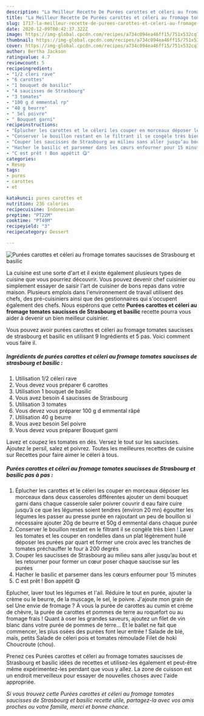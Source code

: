 ```yaml
---
description: "La Meilleur Recette De Purées carottes et céleri au fromage tomates saucisses de Strasbourg et basilic"
title: "La Meilleur Recette De Purées carottes et céleri au fromage tomates saucisses de Strasbourg et basilic"
slug: 1717-la-meilleur-recette-de-purees-carottes-et-celeri-au-fromage-tomates-saucisses-de-strasbourg-et-basilic
date: 2020-12-09T00:42:37.322Z
image: https://img-global.cpcdn.com/recipes/a734c094ea46ff15/751x532cq70/purees-carottes-et-celeri-au-fromage-tomates-saucisses-de-strasbourg-et-basilic-photo-principale-de-la-recette.jpg
thumbnail: https://img-global.cpcdn.com/recipes/a734c094ea46ff15/751x532cq70/purees-carottes-et-celeri-au-fromage-tomates-saucisses-de-strasbourg-et-basilic-photo-principale-de-la-recette.jpg
cover: https://img-global.cpcdn.com/recipes/a734c094ea46ff15/751x532cq70/purees-carottes-et-celeri-au-fromage-tomates-saucisses-de-strasbourg-et-basilic-photo-principale-de-la-recette.jpg
author: Bertha Jackson
ratingvalue: 4.7
reviewcount: 5
recipeingredient:
- "1/2 cleri rave"
- "6 carottes"
- "1 bouquet de basilic"
- "4 saucisses de Strasbourg"
- "3 tomates"
- "100 g d emmental rp"
- "40 g beurre"
- " Sel poivre"
- " Bouquet garni"
recipeinstructions:
- "Éplucher les carottes et le céleri les couper en morceaux déposer les morceaux dans deux casseroles différentes ajouter un demi bouquet garni dans chaque casserole saler poivrer couvrir d eau faire cuire jusqu’à ce que les légumes soient tendres (environ 20 mn) égoutter les légumes les passer au presse purée en rajoutant un peu de bouillon si nécessaire ajouter 20g de beurre et 50g d emmental dans chaque purée"
- "Conserver le bouillon restant en le filtrant il se congèle très bien ! Laver les tomates et les couper en rondelles dans un plat légèrement huilé déposer les purées par quart et former une croix avec les tranches de tomates préchauffer le four à 200 degrés"
- "Couper les saucisses de Strasbourg au milieu sans aller jusqu’au bout et les retourner pour former un cœur poser chaque saucisse sur les purées"
- "Hacher le basilic et parsemer dans les cœurs enfourner pour 15 minutes"
- "C est prêt ! Bon appétit 😋"
categories:
- Resep
tags:
- pures
- carottes
- et

katakunci: pures carottes et 
nutrition: 236 calories
recipecuisine: Indonesian
preptime: "PT22M"
cooktime: "PT49M"
recipeyield: "3"
recipecategory: Dessert

---
```



![Purées carottes et céleri au fromage tomates saucisses de Strasbourg et basilic](https://img-global.cpcdn.com/recipes/a734c094ea46ff15/751x532cq70/purees-carottes-et-celeri-au-fromage-tomates-saucisses-de-strasbourg-et-basilic-photo-principale-de-la-recette.jpg)

La cuisine est une sorte d'art et il existe également plusieurs types de cuisine que vous pourriez découvrir. Vous pouvez devenir chef cuisinier ou simplement essayer de saisir l'art de cuisiner de bons repas dans votre maison. Plusieurs emplois dans l'environnement de travail utilisent des chefs, des pré-cuisiniers ainsi que des gestionnaires qui s'occupent également des chefs. Nous espérons que cette <strong> Purées carottes et céleri au fromage tomates saucisses de Strasbourg et basilic </strong> recette pourra vous aider à devenir un bien meilleur cuisinier.

<!--inarticleads1-->

Vous pouvez avoir purées carottes et céleri au fromage tomates saucisses de strasbourg et basilic en utilisant 9 Ingrédients et 5 pas. Voici comment vous faire il.

##### Ingrédients de purées carottes et céleri au fromage tomates saucisses de strasbourg et basilic :

1. Utilisation 1/2 céleri rave
1. Vous devez vous préparer 6 carottes
1. Utilisation 1 bouquet de basilic
1. Vous avez besoin 4 saucisses de Strasbourg
1. Utilisation 3 tomates
1. Vous devez vous préparer 100 g d emmental râpé
1. Utilisation 40 g beurre
1. Vous avez besoin  Sel poivre
1. Vous devez vous préparer  Bouquet garni


Lavez et coupez les tomates en dés. Versez le tout sur les saucisses. Ajoutez le persil, salez et poivrez. Toutes les meilleures recettes de cuisine sur Recettes pour faire aimer le céleri à tous. 

<!--inarticleads2-->

##### Purées carottes et céleri au fromage tomates saucisses de Strasbourg et basilic pas à pas :

1. Éplucher les carottes et le céleri les couper en morceaux déposer les morceaux dans deux casseroles différentes ajouter un demi bouquet garni dans chaque casserole saler poivrer couvrir d eau faire cuire jusqu’à ce que les légumes soient tendres (environ 20 mn) égoutter les légumes les passer au presse purée en rajoutant un peu de bouillon si nécessaire ajouter 20g de beurre et 50g d emmental dans chaque purée
1. Conserver le bouillon restant en le filtrant il se congèle très bien ! Laver les tomates et les couper en rondelles dans un plat légèrement huilé déposer les purées par quart et former une croix avec les tranches de tomates préchauffer le four à 200 degrés
1. Couper les saucisses de Strasbourg au milieu sans aller jusqu’au bout et les retourner pour former un cœur poser chaque saucisse sur les purées
1. Hacher le basilic et parsemer dans les cœurs enfourner pour 15 minutes
1. C est prêt ! Bon appétit 😋


Eplucher, laver tout les légumes et l&#39;ail. Réduire le tout en purée, ajouter la crème ou le beurre, de la muscage, le sel, le poivre. J&#39;ajoute mon grain de sel Une envie de fromage ? À vous la purée de carottes au cumin et crème de chèvre, la purée de carottes et pommes de terre au roquefort ou au fromage frais ! Quant à oser les grandes saveurs, ajoutez un filet de vin blanc dans votre purée de pommes de terre… Et le ballet ne fait que commencer, les plus osées des purées font leur entrée ! Salade de blé, maïs, petits Salade de céleri pois et tomates rémoulade Filet de hoki Choucroute (chou). 

<!--inarticleads1-->

<p>
Prenez ces Purées carottes et céleri au fromage tomates saucisses de Strasbourg et basilic idées de recettes et utilisez-les également et peut-être même expérimentez-les pendant que vous y allez. La zone de cuisson est un endroit merveilleux pour essayer de nouvelles choses avec l'aide appropriée.
</p>

<p>
<i>Si vous trouvez cette Purées carottes et céleri au fromage tomates saucisses de Strasbourg et basilic recette utile, partagez-la avec vos amis proches ou votre famille, merci et bonne chance.</i>
</p>
